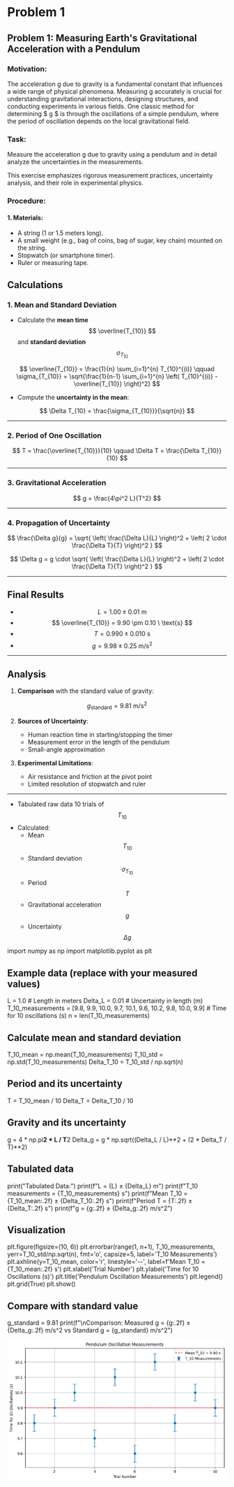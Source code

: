 # Problem 1

## Problem 1: Measuring Earth's Gravitational Acceleration with a Pendulum

### Motivation:
The acceleration g due to gravity is a fundamental constant that influences a wide range of physical phenomena. Measuring g accurately is crucial for understanding gravitational interactions, designing structures, and conducting experiments in various fields. One classic method for determining $ g $ is through the oscillations of a simple pendulum, where the period of oscillation depends on the local gravitational field.

### Task:
Measure the acceleration g due to gravity using a pendulum and in detail analyze the uncertainties in the measurements.

This exercise emphasizes rigorous measurement practices, uncertainty analysis, and their role in experimental physics.

### Procedure:

#### 1. Materials:
- A string (1 or 1.5 meters long).
- A small weight (e.g., bag of coins, bag of sugar, key chain) mounted on the string.
- Stopwatch (or smartphone timer).
- Ruler or measuring tape.


##  Calculations

### 1. Mean and Standard Deviation

- Calculate the **mean time** $$ \overline{T_{10}} $$ and **standard deviation** $$ \sigma_{T_{10}} $$

$$
\overline{T_{10}} = \frac{1}{n} \sum_{i=1}^{n} T_{10}^{(i)} \qquad
\sigma_{T_{10}} = \sqrt{\frac{1}{n-1} \sum_{i=1}^{n} \left( T_{10}^{(i)} - \overline{T_{10}} \right)^2}
$$

- Compute the **uncertainty in the mean**:

$$
\Delta T_{10} = \frac{\sigma_{T_{10}}}{\sqrt{n}}
$$

---

### 2. Period of One Oscillation

$$
T = \frac{\overline{T_{10}}}{10} \qquad
\Delta T = \frac{\Delta T_{10}}{10}
$$

---

### 3. Gravitational Acceleration

$$
g = \frac{4\pi^2 L}{T^2}
$$

---

### 4. Propagation of Uncertainty

$$
\frac{\Delta g}{g} = \sqrt{ \left( \frac{\Delta L}{L} \right)^2 + \left( 2 \cdot \frac{\Delta T}{T} \right)^2 }
$$

$$
\Delta g = g \cdot \sqrt{ \left( \frac{\Delta L}{L} \right)^2 + \left( 2 \cdot \frac{\Delta T}{T} \right)^2 }
$$

---

##  Final Results

- $$ L = 1.00 \pm 0.01 \ \text{m} $$
- $$ \overline{T_{10}} = 9.90 \pm 0.10 \ \text{s} $$
- $$ T = 0.990 \pm 0.010 \ \text{s} $$
- $$ g = 9.98 \pm 0.25 \ \text{m/s}^2 $$

---

##  Analysis

1. **Comparison** with the standard value of gravity:

$$
g_{\text{standard}} = 9.81 \ \text{m/s}^2
$$

2. **Sources of Uncertainty**:
   - Human reaction time in starting/stopping the timer
   - Measurement error in the length of the pendulum
   - Small-angle approximation

3. **Experimental Limitations**:
   - Air resistance and friction at the pivot point
   - Limited resolution of stopwatch and ruler

---

- Tabulated raw data 10 trials of $$ T_{10} $$
- Calculated:
  - Mean $$ T_{10} $$
  - Standard deviation $$ \sigma_{T_{10}} $$
  - Period $$ T $$
  - Gravitational acceleration $$ g $$
  - Uncertainty $$ \Delta g $$


import numpy as np
import matplotlib.pyplot as plt

## Example data (replace with your measured values)
L = 1.0  # Length in meters
Delta_L = 0.01  # Uncertainty in length (m)
T_10_measurements = [9.8, 9.9, 10.0, 9.7, 10.1, 9.6, 10.2, 9.8, 10.0, 9.9]  # Time for 10 oscillations (s)
n = len(T_10_measurements)

## Calculate mean and standard deviation
T_10_mean = np.mean(T_10_measurements)
T_10_std = np.std(T_10_measurements)
Delta_T_10 = T_10_std / np.sqrt(n)

## Period and its uncertainty
T = T_10_mean / 10
Delta_T = Delta_T_10 / 10

## Gravity and its uncertainty
g = 4 * np.pi**2 * L / T**2
Delta_g = g * np.sqrt((Delta_L / L)**2 + (2 * Delta_T / T)**2)

## Tabulated data
print("Tabulated Data:")
print(f"L = {L} ± {Delta_L} m")
print(f"T_10 measurements = {T_10_measurements} s")
print(f"Mean T_10 = {T_10_mean:.2f} ± {Delta_T_10:.2f} s")
print(f"Period T = {T:.2f} ± {Delta_T:.2f} s")
print(f"g = {g:.2f} ± {Delta_g:.2f} m/s^2")

 ## Visualization
plt.figure(figsize=(10, 6))
plt.errorbar(range(1, n+1), T_10_measurements, yerr=T_10_std/np.sqrt(n), fmt='o', capsize=5, label='T_10 Measurements')
plt.axhline(y=T_10_mean, color='r', linestyle='--', label=f'Mean T_10 = {T_10_mean:.2f} s')
plt.xlabel('Trial Number')
plt.ylabel('Time for 10 Oscillations (s)')
plt.title('Pendulum Oscillation Measurements')
plt.legend()
plt.grid(True)
plt.show()

## Compare with standard value
g_standard = 9.81
print(f"\nComparison: Measured g = {g:.2f} ± {Delta_g:.2f} m/s^2 vs Standard g = {g_standard} m/s^2")

![alt text](image.png)